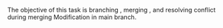 The objective of this task is branching , merging , and resolving conflict during merging
Modification in main branch.